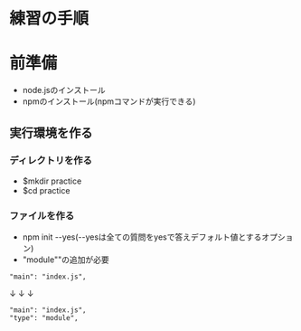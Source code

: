 # 練習の手順
# 前準備
- node.jsのインストール
- npmのインストール(npmコマンドが実行できる)
## 実行環境を作る
### ディレクトリを作る
- $mkdir practice
- $cd practice
### ファイルを作る
- npm init --yes(--yesは全ての質問をyesで答えデフォルト値とするオプション)
- "module""の追加が必要

```
"main": "index.js",
```
↓  ↓  ↓

```
"main": "index.js",
"type": "module",
```



